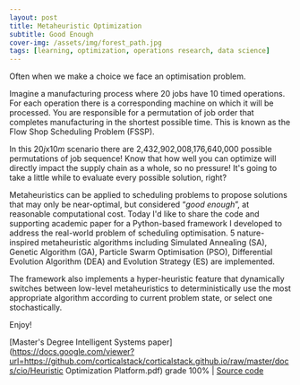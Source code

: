 ```yaml
---
layout: post
title: Metaheuristic Optimization
subtitle: Good Enough
cover-img: /assets/img/forest_path.jpg
tags: [learning, optimization, operations research, data science]
---
```

Often when we make a choice we face an optimisation problem. 

Imagine a manufacturing process where 20 jobs have 10 timed operations. For each operation there is a corresponding machine 
on which it will be processed. You are responsible for a permutation of job order that completes manufacturing in the 
shortest possible time. This is known as the Flow Shop Scheduling Problem (FSSP). 

In this 20*j*x10*m* scenario there are 2,432,902,008,176,640,000 possible permutations of job sequence! Know that how well 
you can optimize will directly impact the supply chain as a whole, so no pressure! It's going to take a little while to 
evaluate every possible solution, right? 

Metaheuristics can be applied to scheduling problems to propose solutions that may only be near-optimal, but considered 
“*good enough*”, at reasonable computational cost. Today I'd like to share the code and supporting academic paper for a 
Python-based framework I developed to address the real-world problem of scheduling optimisation. 5 nature-inspired 
metaheuristic algorithms including Simulated Annealing (SA), Genetic Algorithm (GA), Particle Swarm Optimisation (PSO), 
Differential Evolution Algorithm (DEA) and Evolution Strategy (ES) are implemented.

The framework also implements a hyper-heuristic feature that dynamically switches between low-level metaheuristics to 
deterministically use the most appropriate algorithm according to current problem state, or select one stochastically.

Enjoy!

[Master's Degree Intelligent Systems paper](https://docs.google.com/viewer?url=https://github.com/corticalstack/corticalstack.github.io/raw/master/docs/cio/Heuristic Optimization Platform.pdf) grade 100%
 | [Source code](https://github.com/corticalstack/heuristic-optimization-platform)